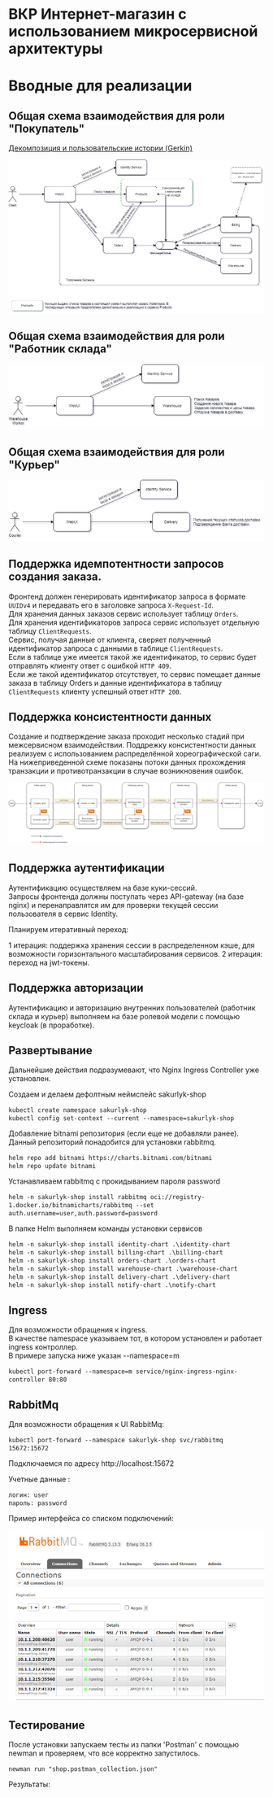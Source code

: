 # ВКР Интернет-магазин с использованием микросервисной архитектуры

# Вводные для реализации
  
## Общая схема взаимодействия для роли "Покупатель"

[Декомпозиция и пользовательские истории (Gerkin)](./assets/userstories/README.md)  
  

![client_schema](./assets/userstories/image_services_for_client.png)  

## Общая схема взаимодействия для роли "Работник склада"
  
![warehouse_schema](./assets/userstories/image_services_for_warehouse_worker.png)  
  
## Общая схема взаимодействия для роли "Курьер"
  
![courier_schema](./assets/userstories/image_services_for_courier_worker.png)  
  
## Поддержка идемпотентности запросов создания заказа.  
  
Фронтенд должен генерировать идентификатор запроса в формате `UUIDv4` и передавать его в заголовке запроса `X-Request-Id`.  
Для хранения данных заказов сервис использует таблицу `Orders`.  
Для хранения идентификаторов запроса сервис использует отдельную таблицу `ClientRequests`.  
Сервис, получая данные от клиента, сверяет полученный идентификатор запроса с данными в таблице `ClientRequests`.  
Если в таблице уже имеется такой же идентификатор, то сервис будет отправлять клиенту ответ с ошибкой `HTTP 409`.  
Если же такой идентификатор отсутствует, то сервис помещает данные заказа в таблицу Orders и данные идентификатора в таблицу `ClientRequests` клиенту успешный ответ `HTTP 200`.  
  
## Поддержка консистентности данных
  
Создание и подтверждение заказа проходит несколько стадий при межсервисном взаимодействии.
Поддрежку консистентности данных реализуем с использованием распределённой хореографической саги.
На нижеприведенной схеме показаны потоки данных прохождения транзакции и противотранзакции в случае возникновения ошибок.
  
![Saga](./assets/image_saga.png)  

## Поддержка аутентификации

Аутентификацию осуществляем на базе куки-сессий.  
Запросы фронтенда должны поступать через API-gateway (на базе nginx) и перенаправлятся им для проверки текущей сессии пользователя в сервис Identity.

Планируем итеративный переход:

1 итерация: поддержка хранения сессии в распределенном кэше, для возможности горизонтального масштабирования сервисов.
2 итерация: переход на jwt-токены.

## Поддержка авторизации

Аутентификацию и авторизацию внутренних пользователей (работник склада и курьер) выполняем на базе ролевой модели с помощью keycloak (в проработке).

## Развертывание 
  
Дальнейшие действия подразумевают, что Nginx Ingress Controller уже установлен.  
  
Создаем и делаем дефолтным неймспейс sakurlyk-shop
```
kubectl create namespace sakurlyk-shop
kubectl config set-context --current --namespace=sakurlyk-shop
```

Добавление bitnami репозитория (если еще не добавляли ранее).  
Данный репозиторий понадобится для установки rabbitmq.  
  
```
helm repo add bitnami https://charts.bitnami.com/bitnami
helm repo update bitnami
```

Устанавливаем rabbitmq с прокидыванием пароля password  
  
```
helm -n sakurlyk-shop install rabbitmq oci://registry-1.docker.io/bitnamicharts/rabbitmq --set auth.username=user,auth.password=password
```

В папке Helm выполняем команды установки сервисов  
```
helm -n sakurlyk-shop install identity-chart .\identity-chart
helm -n sakurlyk-shop install billing-chart .\billing-chart
helm -n sakurlyk-shop install orders-chart .\orders-chart
helm -n sakurlyk-shop install warehouse-chart .\warehouse-chart
helm -n sakurlyk-shop install delivery-chart .\delivery-chart
helm -n sakurlyk-shop install notify-chart .\notify-chart
```
  
## Ingress

Для возможности обращения к ingress.  
В качестве namespace указываем тот, в котором установлен и работает ingress контроллер.  
В примере запуска ниже указан --namespace=m  
  
```
kubectl port-forward --namespace=m service/nginx-ingress-nginx-controller 80:80
```
  
## RabbitMq
  
Для возможности обращения к UI RabbitMq:  
  
```
kubectl port-forward --namespace sakurlyk-shop svc/rabbitmq 15672:15672
```
  
Подключаемся по адресу http://localhost:15672  
  
Учетные данные :  
  
```
логин: user  
пароль: password  
```
  
Пример интерфейса со списком подключений:  
  
![RabbitMq connections](./assets/rabbitmq_connections.png)  
  
## Тестирование
  
После установки запускаем тесты из папки 'Postman' с помощью newman и проверяем, что все корректно запустилось.  
  
```
newman run "shop.postman_collection.json"
```
  
Результаты:

